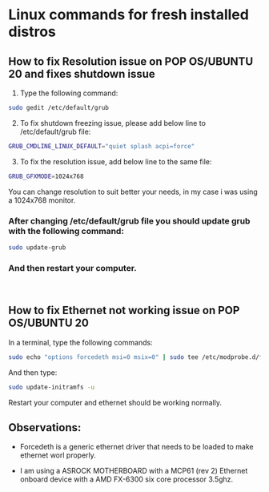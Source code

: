 # Linux commands for fresh installed distros

## How to fix Resolution issue on POP OS/UBUNTU 20 and fixes shutdown issue

1. Type the following command: 

```bash
sudo gedit /etc/default/grub
```

2. To fix shutdown freezing issue, please add below line to /etc/default/grub file:

``` bash
GRUB_CMDLINE_LINUX_DEFAULT="quiet splash acpi=force"
```

3. To fix the resolution issue, add below line to the same file:

```bash
GRUB_GFXMODE=1024x768
```
You can change resolution to suit better your needs, in my case i was using a 1024x768 monitor.


### After changing /etc/default/grub file you should update grub with the following command:

```bash
sudo update-grub
```

### And then restart your computer.

<br/>

## How to fix Ethernet not working issue on POP OS/UBUNTU 20

 In a terminal, type the following commands: 

```bash
sudo echo "options forcedeth msi=0 msix=0" | sudo tee /etc/modprobe.d/forcedeth_options.conf
```

And then type:

```bash 
sudo update-initramfs -u
```

Restart your computer and ethernet should be working normally.

## Observations:

- Forcedeth is a generic ethernet driver that needs to be loaded to make ethernet worl properly.

- I am using a ASROCK MOTHERBOARD with a MCP61 (rev 2) Ethernet onboard device with a AMD FX-6300 six core processor 3.5ghz.


